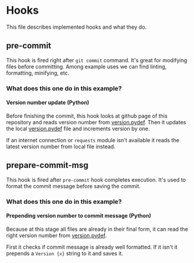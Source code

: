 # Hooks

This file describes implemented hooks and what they do.

## pre-commit

This hook is fired right after `git commit` command. It's great for modifying files before committing. Among example uses we can find linting, formatting, minifying, etc.

### What does this one do in this example?

#### Version number update (Python)

Before finishing the commit, this hook looks at github page of this repository and reads version number from [version.pydef](../data/version.pydef). Then it updates the local [version.pydef](../data/version.pydef) file and increments version by one.

If an internet connection or `requests` module isn't available it reads the latest version number from local file instead.

## prepare-commit-msg

This hook is fired after `pre-commit` hook completes execution. It's used to format the commit message before saving the commit.

### What does this one do in this example?

#### Prepending version number to commit message (Python)

Because at this stage all files are already in their final form, it can read the right version number from [version.pydef](../data/version.pydef).

First it checks if commit message is already well formatted. If it isn't it prepends a `Version {x}` string to it and saves it.
